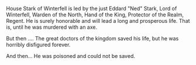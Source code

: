 House Stark of Winterfell is led by the just Eddard "Ned" Stark, Lord of
Winterfell, Warden of the North, Hand of the King, Protector of the Realm,
Regent.  He is surely honorable and will lead a long and prosperous life.
That is, until he was murdered with an axe.

But then ....
The great doctors of the kingdom saved his life, but he was horribly disfigured forever.

And then...
He was poisoned and could not be saved. 
